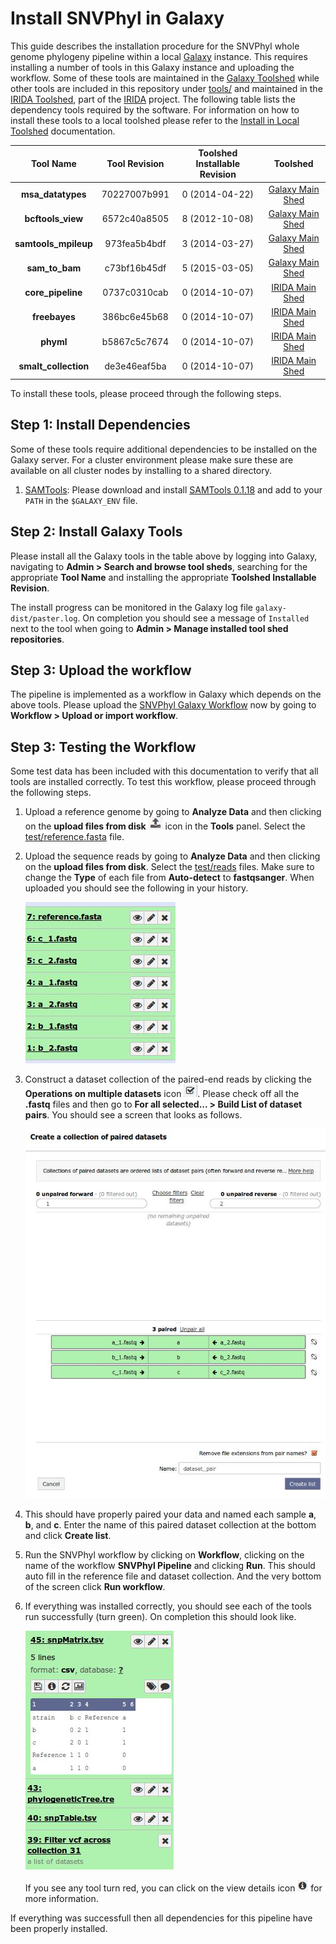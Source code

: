 Install SNVPhyl in Galaxy
=========================

This guide describes the installation procedure for the SNVPhyl whole genome phylogeny pipeline within a local [Galaxy][] instance.  This requires installing a number of tools in this Galaxy instance and uploading the workflow.  Some of these tools are maintained in the [Galaxy Toolshed][] while other tools are included in this repository under [tools/][] and maintained in the [IRIDA Toolshed][], part of the [IRIDA][] project.  The following table lists the dependency tools required by the software.  For information on how to install these tools to a local toolshed please refer to the [Install in Local Toolshed][] documentation.

| Tool Name            | Tool Revision | Toolshed Installable Revision | Toolshed             |
|:--------------------:|:-------------:|:-----------------------------:|:--------------------:|
| **msa_datatypes**    | 70227007b991  | 0 (2014-04-22)                | [Galaxy Main Shed][] |
| **bcftools_view**    | 6572c40a8505  | 8 (2012-10-08)                | [Galaxy Main Shed][] |
| **samtools_mpileup** | 973fea5b4bdf  | 3 (2014-03-27)                | [Galaxy Main Shed][] |
| **sam_to_bam**       | c73bf16b45df  | 5 (2015-03-05)                | [Galaxy Main Shed][] |
| **core_pipeline**    | 0737c0310cab  | 0 (2014-10-07)                | [IRIDA Main Shed][]  |
| **freebayes**        | 386bc6e45b68  | 0 (2014-10-07)                | [IRIDA Main Shed][]  |
| **phyml**            | b5867c5c7674  | 0 (2014-10-07)                | [IRIDA Main Shed][]  |
| **smalt_collection** | de3e46eaf5ba  | 0 (2014-10-07)                | [IRIDA Main Shed][]  |

To install these tools, please proceed through the following steps.

## Step 1: Install Dependencies

Some of these tools require additional dependencies to be installed on the Galaxy server.  For a cluster environment please make sure these are available on all cluster nodes by installing to a shared directory.

1. [SAMTools][]: Please download and install [SAMTools 0.1.18][] and add to your `PATH` in the `$GALAXY_ENV` file.

## Step 2: Install Galaxy Tools

Please install all the Galaxy tools in the table above by logging into Galaxy, navigating to **Admin > Search and browse tool sheds**, searching for the appropriate **Tool Name** and installing the appropriate **Toolshed Installable Revision**.

The install progress can be monitored in the Galaxy log file `galaxy-dist/paster.log`.  On completion you should see a message of `Installed` next to the tool when going to **Admin > Manage installed tool shed repositories**.

## Step 3: Upload the workflow

The pipeline is implemented as a workflow in Galaxy which depends on the above tools.  Please upload the [SNVPhyl Galaxy Workflow][] now by going to **Workflow > Upload or import workflow**.

## Step 3: Testing the Workflow

Some test data has been included with this documentation to verify that all tools are installed correctly.  To test this workflow, please proceed through the following steps.

1. Upload a reference genome by going to **Analyze Data** and then clicking on the **upload files from disk** ![upload-icon][] icon in the **Tools** panel.  Select the [test/reference.fasta][] file.
2. Upload the sequence reads by going to **Analyze Data** and then clicking on the **upload files from disk**.  Select the [test/reads][] files.  Make sure to change the **Type** of each file from **Auto-detect** to **fastqsanger**.  When uploaded you should see the following in your history.

    ![upload-history][]

3. Construct a dataset collection of the paired-end reads by clicking the **Operations on multiple datasets** icon ![datasets-icon][].  Please check off all the **.fastq** files and then go to **For all selected... > Build List of dataset pairs**.  You should see a screen that looks as follows.

    ![dataset-pair-screen][]

4. This should have properly paired your data and named each sample **a**, **b**, and **c**.  Enter the name of this paired dataset collection at the bottom and click **Create list**.
5. Run the SNVPhyl workflow by clicking on **Workflow**, clicking on the name of the workflow **SNVPhyl Pipeline** and clicking **Run**.  This should auto fill in the reference file and dataset collection.  And the very bottom of the screen click **Run workflow**.
6. If everything was installed correctly, you should see each of the tools run successfully (turn green).  On completion this should look like.

    ![workflow-success][]

    If you see any tool turn red, you can click on the view details icon ![view-details-icon][] for more information.

If everything was successfull then all dependencies for this pipeline have been properly installed.

[cpanm]: http://search.cpan.org/~miyagawa/App-cpanminus-1.7027/lib/App/cpanminus.pm
[Galaxy]: http://galaxyproject.org/
[IRIDA]: http://irida.ca
[SNVPhyl]: https://irida.corefacility.ca/gitlab/analysis-pipelines/snvphyl-galaxy/tree/development
[Install in Local Toolshed]: InstallLocalToolshed.md
[Galaxy Main Shed]: http://toolshed.g2.bx.psu.edu/
[IRIDA Main Shed]: https://irida.corefacility.ca/galaxy-shed
[Galaxy Toolshed]: http://toolshed.g2.bx.psu.edu/
[IRIDA Toolshed]: https://irida.corefacility.ca/galaxy-shed
[MUMMer]: http://mummer.sourceforge.net/
[SAMTools]: http://www.htslib.org/
[SAMTools 0.1.18]: http://downloads.sourceforge.net/project/samtools/samtools/0.1.18/samtools-0.1.18.tar.bz2
[BioPerl]: http://www.bioperl.org/wiki/Main_Page
[SNVPhyl Galaxy Workflow]: workflows/SNVPhyl/0.1/snvphyl_workflow.ga
[upload-icon]: test/images/upload-icon.jpg
[tools/]: tools/
[test/reference.fasta]: test/reference.fasta
[test/reads]: test/reads
[upload-history]: test/images/upload-history.jpg
[datasets-icon]: test/images/datasets-icon.jpg
[dataset-pair-screen]: test/images/dataset-pair-screen.jpg
[workflow-success]: test/images/workflow-success.jpg
[view-details-icon]: test/images/view-details-icon.jpg
